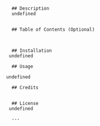 # <project>

        ## Description
        undefined
        
        
        ## Table of Contents (Optional)
        
       
        
        ## Installation
       undefined
        
        ## Usage
        
      undefined
        
        ## Credits
        
      
        ## License
       undefined
        
        ---